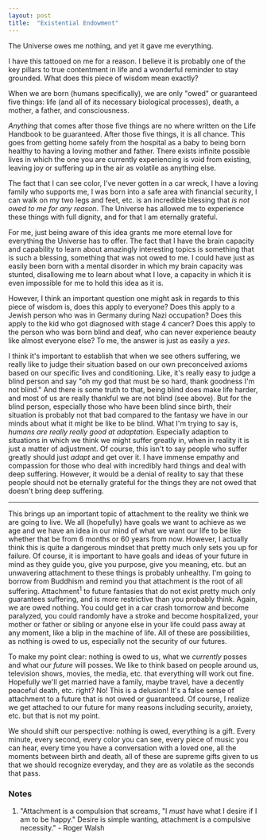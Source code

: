 ```yaml
---
layout: post
title:  "Existential Endowment"
---
```



The Universe owes me nothing, and yet it gave me everything.

I have this tattooed on me for a reason. I believe it is probably one of the key pillars to true contentment in life and a wonderful reminder to stay grounded. What does this piece of wisdom mean exactly?

When we are born (humans specifically), we are only "owed" or guaranteed five things: life (and all of its necessary biological processes), death, a mother, a father, and consciousness. 

*Anything* that comes after those five things are no where written on the Life Handbook to be guaranteed. After those five things, it is all chance. This goes from getting home safely from the hospital as a baby to being born healthy to having a loving mother and father. There exists infinite possible lives in which the one you are currently experiencing is void from existing, leaving joy or suffering up in the air as volatile as anything else. 

The fact that I can see color, I've never gotten in a car wreck, I have a loving family who supports me, I was born into a safe area with financial security, I can walk on my two legs and feet, etc. is an incredible blessing that *is not owed to me for any reason*. The Universe has allowed me to experience these things with full dignity, and for that I am eternally grateful. 

For me, just being aware of this idea grants me more eternal love for everything the Universe has to offer. The fact that I have the brain capacity and capability to learn about amazingly interesting topics is something that is such a blessing, something that was not owed to me. I could have just as easily been born with a mental disorder in which my brain capacity was stunted, disallowing me to learn about what I love, a capacity in which it is even impossible for me to hold this idea as it is.

However, I think an important question one might ask in regards to this piece of wisdom is, does this apply to everyone? Does this apply to a Jewish person who was in Germany during Nazi occupation? Does this apply to the kid who got diagnosed with stage 4 cancer? Does this apply to the person who was born blind and deaf, who can never experience beauty like almost everyone else? To me, the answer is just as easily a *yes*. 

I think it's important to establish that when we see others suffering, we really like to judge their situation based on our own preconceived axioms based on our specific lives and conditioning. Like, it's really easy to judge a blind person and say "oh my god that must be so hard, thank goodness I'm not blind." And there is some truth to that, being blind does make life harder, and most of us are really thankful we are not blind (see above). But for the blind person, especially those who have been blind since birth, their situation is probably not that bad compared to the fantasy we have in our minds about what it might be like to be blind. What I'm trying to say is,  *humans are really really good at adaptation*. Especially adaption to situations in which we think we might suffer greatly in, when in reality it is just a matter of adjustment. Of course, this isn't to say people who suffer greatly should just *adapt* and get over it. I have immense empathy and compassion for those who deal with incredibly hard things and deal with deep suffering. However, it would be a denial of reality to say that these people should not be eternally grateful for the things they are not owed that doesn't bring deep suffering. 


---

This brings up an important topic of attachment to the reality we think we are going to live. We all (hopefully) have goals we want to achieve as we age and we have an idea in our mind of what we want our life to be like whether that be from 6 months or 60 years from now. However, I actually think this is quite a dangerous mindset that pretty much only sets you up for failure. Of course, it is important to have goals and ideas of your future in mind as they guide you, give you purpose, give you meaning, etc. but an unwavering attachment to these things is probably unhealthy. I'm going to borrow from Buddhism and remind you that attachment is the root of all suffering. Attachment<sup>1</sup> to future fantasies that do not exist pretty much only guarantees suffering, and is  more restrictive than you probably think. Again, we are owed nothing. You could get in a car crash tomorrow and become paralyzed, you could randomly have a stroke and become hospitalized, your mother or father or sibling or anyone else in your life could pass away at any moment, like a blip in the machine of life. All of these are possibilities, as nothing is owed to us, especially not the security of our futures.

To make my point clear: nothing is owed to us, what we *currently* posses and what our *future* will posses. We like to think based on people around us, television shows, movies, the media, etc. that everything will work out fine. Hopefully we'll get married have a family, maybe travel, have a decently peaceful death, etc. right? No! This is a delusion! It's a false sense of attachment to a future that is not owed or guaranteed. Of course, I realize we get attached to our future for many reasons including security, anxiety, etc. but that is not my point.

We should shift our perspective: nothing is owed, everything is a gift. Every minute, every second, every color you can see, every piece of music you can hear, every time you have a conversation with a loved one, all the moments between birth and death, all of these are supreme gifts given to us that we should recognize everyday, and they are as volatile as the seconds that pass. 



### Notes

1. "Attachment is a compulsion that screams, "I *must* have what I desire if I am to be happy." Desire is simple wanting, attachment is a compulsive necessity." - Roger Walsh